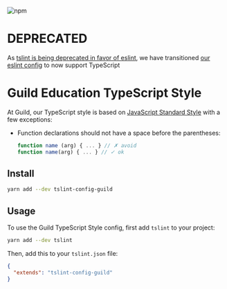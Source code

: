 ![npm](https://img.shields.io/npm/v/tslint-config-guild.svg)

# DEPRECATED

As [tslint is being deprecated in favor of eslint](https://medium.com/palantir/tslint-in-2019-1a144c2317a9), we have transitioned [our eslint config](https://github.com/GuildEducationInc/eslint-config-guild) to now support TypeScript

# Guild Education TypeScript Style

At Guild, our TypeScript style is based on [JavaScript Standard Style](https://standardjs.com/rules.html) with a few exceptions:

- Function declarations should not have a space before the parentheses:
  ```javascript
  function name (arg) { ... } // ✗ avoid
  function name(arg) { ... } // ✓ ok
  ```
## Install

```bash
yarn add --dev tslint-config-guild
```

## Usage

To use the Guild TypeScript Style config, first add `tslint` to your project:

```bash
yarn add --dev tslint
```

Then, add this to your `tslint.json` file:
```json
{
  "extends": "tslint-config-guild"
}
```
